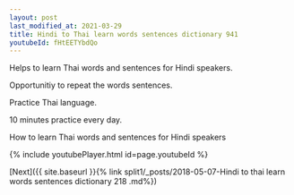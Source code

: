```yaml
---
layout: post
last_modified_at: 2021-03-29
title: Hindi to Thai learn words sentences dictionary 941 
youtubeId: fHtEETYbdQo
---
```

 
 
Helps to learn Thai words and sentences for Hindi speakers.

Opportunitiy to repeat the words sentences. 

Practice Thai language. 
 
10 minutes practice every day. 
 
How to learn Thai words and sentences for Hindi speakers 
 
{% include youtubePlayer.html id=page.youtubeId %}
 
 
[Next]({{ site.baseurl }}{% link  split1/_posts/2018-05-07-Hindi to thai learn words sentences dictionary 218 .md%})
 
